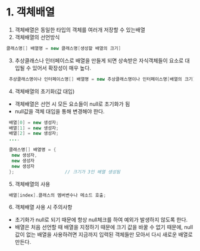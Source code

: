 # 1. 객체배열
1. 객체배열은 동일한 타입의 객체를 여러개 저장할 수 있는배열
2. 객체배열의 선언방식
```java
클래스명[] 배열명 = new 클래스명[생성할 배열의 크기]
```
3. 추상클래스나 인터페이스로 배열을 만들게 되면 상속받은 자식객체들이 요소로 대입될 수 있어서 확장성이 매우 높다. 
```java
 추상클래스명이나 인터페이스명[] 배열명 = new 추상클래스명이나 인터페이스명[배열의 크기]
 ```
4. 객체배열의 초기화(값 대입)
 - 객체배열은 선언 시 모든 요소들이 null로 초기화가 됨
 - null값을 객체 대입을 통해 변경해야 한다. 
 ```java
  배열[0] = new 생성자;
  배열[1] = new 생성자;
  배열[2] = new 생성자;
  ....
  ```
  ```java
   클래스명[] 배열명 = {
    new 생성자,
    new 생성자
    new 생성자
   };                   // 크기가 3인 배열 생성됨
   ```
5. 객체배열의 사용
```java
 배열[index].클래스의 멤버변수나 메소드 호출;
 ```
6. 객체배열 사용 시 주의사항
 - 초기화가 null로 되기 때문에 항상 null체크를 하여 예외가 발생하지 않도록 한다. 
 - 배열은 처음 선언할 때 배열을 지정하기 때문에 크기 값을 바꿀 수 없기 때문에, null값이 없는 배열을 사용하려면 지금까지 입력된 객체들만 모아서 다시 새로운 배열로 만든다.  
